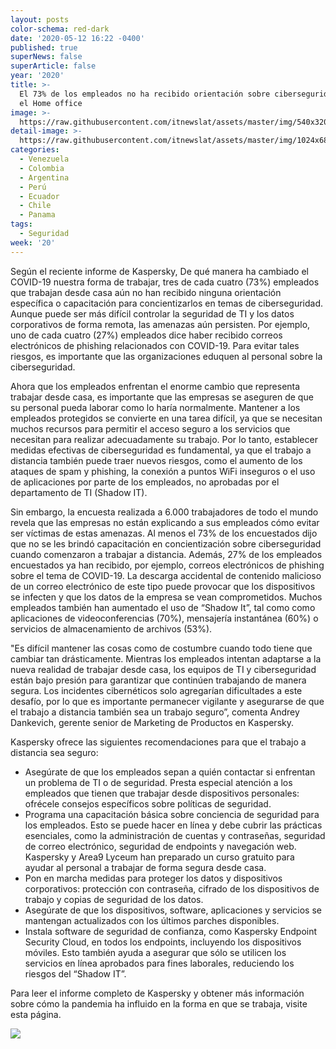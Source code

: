 ```yaml
---
layout: posts
color-schema: red-dark
date: '2020-05-12 16:22 -0400'
published: true
superNews: false
superArticle: false
year: '2020'
title: >-
  El 73% de los empleados no ha recibido orientación sobre ciberseguridad para
  el Home office
image: >-
  https://raw.githubusercontent.com/itnewslat/assets/master/img/540x320/Kaspersky-Teletrabajo-p.jpg
detail-image: >-
  https://raw.githubusercontent.com/itnewslat/assets/master/img/1024x680/Kaspersky-Teletrabajo-g.jpg
categories:
  - Venezuela
  - Colombia
  - Argentina
  - Perú
  - Ecuador
  - Chile
  - Panama
tags:
  - Seguridad
week: '20'
---
```

Según el reciente informe de Kaspersky, De qué manera ha cambiado el COVID-19 nuestra forma de trabajar, tres de cada cuatro (73%) empleados que trabajan desde casa aún no han recibido ninguna orientación específica o capacitación para concientizarlos en temas de ciberseguridad. Aunque puede ser más difícil controlar la seguridad de TI y los datos corporativos de forma remota, las amenazas aún persisten. Por ejemplo, uno de cada cuatro (27%) empleados dice haber recibido correos electrónicos de phishing relacionados con COVID-19. Para evitar tales riesgos, es importante que las organizaciones eduquen al personal sobre la ciberseguridad.

Ahora que los empleados enfrentan el enorme cambio que representa trabajar desde casa, es importante que las empresas se aseguren de que su personal pueda laborar como lo haría normalmente. Mantener a los empleados protegidos se convierte en una tarea difícil, ya que se necesitan muchos recursos para permitir el acceso seguro a los servicios que necesitan para realizar adecuadamente su trabajo. Por lo tanto, establecer medidas efectivas de ciberseguridad es fundamental, ya que el trabajo a distancia también puede traer nuevos riesgos, como el aumento de los ataques de spam y phishing, la conexión a puntos WiFi inseguros o el uso de aplicaciones por parte de los empleados, no aprobadas por el departamento de TI (Shadow IT).

Sin embargo, la encuesta realizada a 6.000 trabajadores de todo el mundo revela que las empresas no están explicando a sus empleados cómo evitar ser víctimas de estas amenazas. Al menos el 73% de los encuestados dijo que no se les brindó capacitación en concientización sobre ciberseguridad cuando comenzaron a trabajar a distancia. Además, 27% de los empleados encuestados ya han recibido, por ejemplo, correos electrónicos de phishing sobre el tema de COVID-19. La descarga accidental de contenido malicioso de un correo electrónico de este tipo puede provocar que los dispositivos se infecten y que los datos de la empresa se vean comprometidos. Muchos empleados también han aumentado el uso de “Shadow It”, tal como como aplicaciones de videoconferencias (70%), mensajería instantánea (60%) o servicios de almacenamiento de archivos (53%).

"Es difícil mantener las cosas como de costumbre cuando todo tiene que cambiar tan drásticamente. Mientras los empleados intentan adaptarse a la nueva realidad de trabajar desde casa, los equipos de TI y ciberseguridad están bajo presión para garantizar que continúen trabajando de manera segura. Los incidentes cibernéticos solo agregarían dificultades a este desafío, por lo que es importante permanecer vigilante y asegurarse de que el trabajo a distancia también sea un trabajo seguro”, comenta Andrey Dankevich, gerente senior de Marketing de Productos en Kaspersky.

Kaspersky ofrece las siguientes recomendaciones para que el trabajo a distancia sea seguro:

- Asegúrate de que los empleados sepan a quién contactar si enfrentan un problema de TI o de seguridad. Presta especial atención a los empleados que tienen que trabajar desde dispositivos personales: ofrécele consejos específicos sobre políticas de seguridad.
- Programa una capacitación básica sobre conciencia de seguridad para los empleados. Esto se puede hacer en línea y debe cubrir las prácticas esenciales, como la administración de cuentas y contraseñas, seguridad de correo electrónico, seguridad de endpoints y navegación web. Kaspersky y Area9 Lyceum han preparado un curso gratuito para ayudar al personal a trabajar de forma segura desde casa.
- Pon en marcha medidas para proteger los datos y dispositivos corporativos: protección con contraseña, cifrado de los dispositivos de trabajo y copias de seguridad de los datos.
- Asegúrate de que los dispositivos, software, aplicaciones y servicios se mantengan actualizados con los últimos parches disponibles.
- Instala software de seguridad de confianza, como Kaspersky Endpoint Security Cloud, en todos los endpoints, incluyendo los dispositivos móviles. Esto también ayuda a asegurar que sólo se utilicen los servicios en línea aprobados para fines laborales, reduciendo los riesgos del “Shadow IT”.

Para leer el informe completo de Kaspersky y obtener más información sobre cómo la pandemia ha influido en la forma en que se trabaja, visite esta página.

<img src="https://tracker.metricool.com/c3po.jpg?hash=56f88a41e39ab42c063cc51676587a04"/>